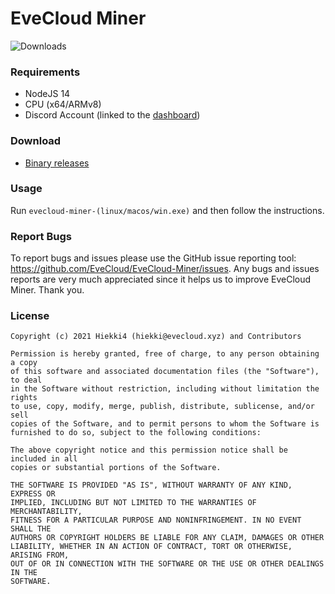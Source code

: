 # EveCloud Miner
![Downloads](https://img.shields.io/github/downloads/evecloud/evecloud-miner/total?style=for-the-badge)
### Requirements

- NodeJS 14
- CPU (x64/ARMv8)
- Discord Account (linked to the [dashboard](https://dash.evecloud.xyz/profile))

### Download

- [Binary releases](https://github.com/EveCloud/EveCloud-Miner/releases)

### Usage 

Run ```evecloud-miner-(linux/macos/win.exe)``` and then follow the instructions.

### Report Bugs

To report bugs and issues please use the GitHub issue reporting tool: https://github.com/EveCloud/EveCloud-Miner/issues. Any bugs and issues reports are very much appreciated since it helps us to improve EveCloud Miner. Thank you.

### License
```
Copyright (c) 2021 Hiekki4 (hiekki@evecloud.xyz) and Contributors

Permission is hereby granted, free of charge, to any person obtaining a copy
of this software and associated documentation files (the "Software"), to deal
in the Software without restriction, including without limitation the rights
to use, copy, modify, merge, publish, distribute, sublicense, and/or sell
copies of the Software, and to permit persons to whom the Software is
furnished to do so, subject to the following conditions:

The above copyright notice and this permission notice shall be included in all
copies or substantial portions of the Software.

THE SOFTWARE IS PROVIDED "AS IS", WITHOUT WARRANTY OF ANY KIND, EXPRESS OR
IMPLIED, INCLUDING BUT NOT LIMITED TO THE WARRANTIES OF MERCHANTABILITY,
FITNESS FOR A PARTICULAR PURPOSE AND NONINFRINGEMENT. IN NO EVENT SHALL THE
AUTHORS OR COPYRIGHT HOLDERS BE LIABLE FOR ANY CLAIM, DAMAGES OR OTHER
LIABILITY, WHETHER IN AN ACTION OF CONTRACT, TORT OR OTHERWISE, ARISING FROM,
OUT OF OR IN CONNECTION WITH THE SOFTWARE OR THE USE OR OTHER DEALINGS IN THE
SOFTWARE.
```